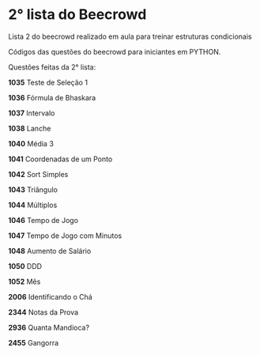 # 2° lista do Beecrowd
Lista 2 do beecrowd realizado em aula para treinar estruturas condicionais

Códigos das questões do beecrowd para iniciantes em PYTHON.

Questões feitas da 2° lista:

**1035** Teste de Seleção 1

**1036** Fórmula de Bhaskara

**1037** Intervalo

**1038** Lanche

**1040** Média 3

**1041** Coordenadas de um Ponto

**1042** Sort Simples

**1043** Triângulo

**1044** Múltiplos

**1046** Tempo de Jogo

**1047** Tempo de Jogo com Minutos

**1048** Aumento de Salário

**1050** DDD

**1052** Mês

**2006** Identificando o Chá

**2344** Notas da Prova

**2936** Quanta Mandioca?

**2455** Gangorra
